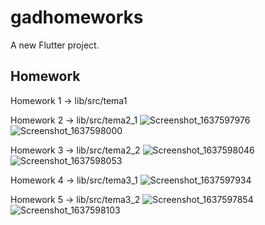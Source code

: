 # gadhomeworks

A new Flutter project.

## Homework

Homework 1 -> lib/src/tema1

Homework 2 -> lib/src/tema2_1
![Screenshot_1637597976](https://user-images.githubusercontent.com/80686710/142897189-f4635c1d-f6c2-434f-9bc7-6dde419b55a5.png)
![Screenshot_1637598000](https://user-images.githubusercontent.com/80686710/142897203-00030c15-615c-42cb-b051-c8e86a3a6efd.png)


Homework 3 -> lib/src/tema2_2
![Screenshot_1637598046](https://user-images.githubusercontent.com/80686710/142897334-4e6fae6b-3a35-4ddc-948f-7c0d96d1f41f.png)
![Screenshot_1637598053](https://user-images.githubusercontent.com/80686710/142897350-4845bcc5-d127-41be-a933-caec17fcd829.png)


Homework 4 -> lib/src/tema3_1
![Screenshot_1637597934](https://user-images.githubusercontent.com/80686710/142897018-ee9f6d4e-4e93-468f-970d-c01411375192.png)


Homework 5 -> lib/src/tema3_2
![Screenshot_1637597854](https://user-images.githubusercontent.com/80686710/142896902-49fa3b83-d317-4fda-859a-279b8842147d.png)
![Screenshot_1637598103](https://user-images.githubusercontent.com/80686710/142897419-35a9a554-2328-423a-82da-b4b2fe80daee.png)
